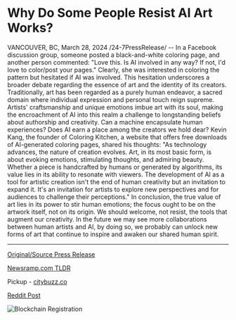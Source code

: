 # Why Do Some People Resist AI Art Works?

VANCOUVER, BC, March 28, 2024 /24-7PressRelease/ -- In a Facebook discussion group, someone posted a black-and-white coloring page, and another person commented:  "Love this. Is AI involved in any way? If not, I'd love to color/post your pages."  Clearly, she was interested in coloring the pattern but hesitated if AI was involved. This hesitation underscores a broader debate regarding the essence of art and the identity of its creators.  Traditionally, art has been regarded as a purely human endeavor, a sacred domain where individual expression and personal touch reign supreme. Artists' craftsmanship and unique emotions imbue art with its soul, making the encroachment of AI into this realm a challenge to longstanding beliefs about authorship and creativity.  Can a machine encapsulate human experiences? Does AI earn a place among the creators we hold dear?  Kevin Kang, the founder of Coloring Kitchen, a website that offers free downloads of AI-generated coloring pages, shared his thoughts:  "As technology advances, the nature of creation evolves. Art, in its most basic form, is about evoking emotions, stimulating thoughts, and admiring beauty. Whether a piece is handcrafted by humans or generated by algorithms, its value lies in its ability to resonate with viewers. The development of AI as a tool for artistic creation isn't the end of human creativity but an invitation to expand it. It's an invitation for artists to explore new perspectives and for audiences to challenge their perceptions."  In conclusion, the true value of art lies in its power to stir human emotions; the focus ought to be on the artwork itself, not on its origin. We should welcome, not resist, the tools that augment our creativity. In the future we may see more collaborations between human artists and AI, by doing so, we probably can unlock new forms of art that continue to inspire and awaken our shared human spirit. 

---

[Original/Source Press Release](https://www.24-7pressrelease.com/press-release/509586/why-do-some-people-resist-ai-art-works)
                    

[Newsramp.com TLDR](https://newsramp.com/curated-news/debate-sparks-over-ai-s-role-in-art-creation/7044a7eff773cb285ebbba1ae8d22e83) 


Pickup - [citybuzz.co](https://citybuzz.co/2024/03/28/embracing-ai-art-a-new-era-of-creativity)
 



[Reddit Post](https://www.reddit.com/r/Lifestyle_Culture/comments/1bppb8w/debate_sparks_over_ais_role_in_art_creation/) 



![Blockchain Registration](https://cdn.newsramp.app/24-7PressRelease/qrcode/243/28/knobcORq.webp)